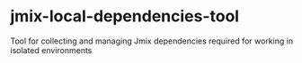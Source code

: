 # jmix-local-dependencies-tool
Tool for collecting and managing Jmix dependencies required for working in isolated environments
